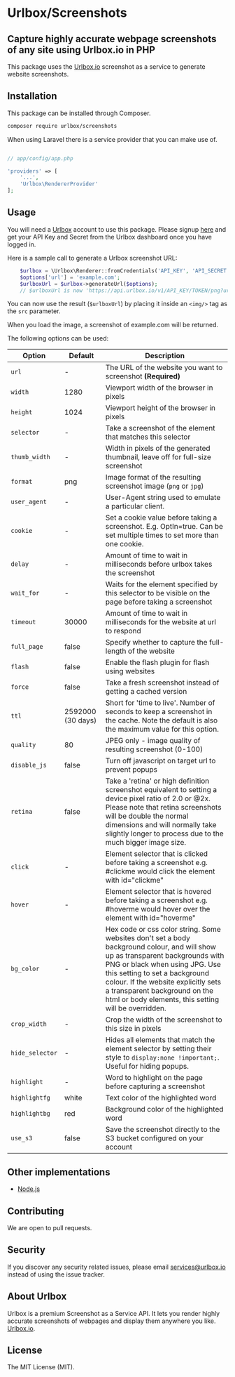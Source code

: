 # Urlbox/Screenshots


## Capture highly accurate webpage screenshots of any site using Urlbox.io in PHP

<!--[![Latest Version](https://img.shields.io/github/release/spatie/browsershot.svg?style=flat-square)](https://github.com/spatie/browsershot/releases)-->
<!--[![Software License](https://img.shields.io/badge/license-MIT-brightgreen.svg?style=flat-square)](LICENSE.md)-->
<!--[![Build Status](https://img.shields.io/travis/spatie/browsershot/master.svg?style=flat-square)](https://travis-ci.org/spatie/browsershot)-->
<!--[![StyleCI](https://styleci.io/repos/19386515/shield?branch=master)](https://styleci.io/repos/19386515)-->
<!--[![SensioLabsInsight](https://img.shields.io/sensiolabs/i/9c1184fb-1edb-41d5-9d30-2620d99447c7.svg?style=flat-square)](https://insight.sensiolabs.com/projects/9c1184fb-1edb-41d5-9d30-2620d99447c7)-->
<!--[![Total Downloads](https://img.shields.io/packagist/dt/spatie/browsershot.svg?style=flat-square)](https://packagist.org/packages/spatie/browsershot)-->


This package uses the [Urlbox.io](https://urlbox.io) screenshot as a service to generate website screenshots.


## Installation

This package can be installed through Composer.

```bash
composer require urlbox/screenshots
```

When using Laravel there is a service provider that you can make use of.

```php

// app/config/app.php

'providers' => [
    '...',
    'Urlbox\RendererProvider'
];
```

## Usage

You will need a [Urlbox](https://urlbox.io) account to use this package. Please signup [here](https://urlbox.io/pricing) and get your API Key and  Secret from the Urlbox dashboard once you have logged in.

Here is a sample call to generate a Urlbox screenshot URL:

```php
    $urlbox = \Urlbox\Renderer::fromCredentials('API_KEY', 'API_SECRET');
    $options['url'] = 'example.com';
    $urlboxUrl = $urlbox->generateUrl($options);
    // $urlboxUrl is now 'https://api.urlbox.io/v1/API_KEY/TOKEN/png?url=example.com'
```

You can now use the result (`$urlboxUrl`) by placing it inside an `<img/>` tag as the `src` parameter. 

When you load the image, a screenshot of example.com will be returned.

The following options can be used:

| Option | Default | Description |
| --- | --- | --- |
| `url` | - | The URL of the website you want to screenshot **(Required)** |
| `width` | 1280 | Viewport width of the browser in pixels |
| `height` | 1024 | Viewport height of the browser in pixels |
| `selector` | - | Take a screenshot of the element that matches this selector |
| `thumb_width` | - | Width in pixels of the generated thumbnail, leave off for full-size screenshot |
| `format` | png | Image format of the resulting screenshot image (`png` or `jpg`)|
| `user_agent` | - | User-Agent string used to emulate a particular client. |
| `cookie` | - | Set a cookie value before taking a screenshot. E.g. OptIn=true. Can be set multiple times to set more than one cookie. |
| `delay` | - | Amount of time to wait in milliseconds before urlbox takes the screenshot |
| `wait_for` | - | Waits for the element specified by this selector to be visible on the page before taking a screenshot |
| `timeout` | 30000 | Amount of time to wait in milliseconds for the website at url to respond |
| `full_page` | false | Specify whether to capture the full-length of the website |
| `flash` | false | Enable the flash plugin for flash using websites |
| `force` | false | Take a fresh screenshot instead of getting a cached version |
| `ttl` | 2592000 (30 days) | Short for 'time to live'. Number of seconds to keep a screenshot in the cache. Note the default is also the maximum value for this option. |
| `quality` | 80 | JPEG only - image quality of resulting screenshot (0-100) |
| `disable_js` | false | Turn off javascript on target url to prevent popups |
| `retina` | false | Take a 'retina' or high definition screenshot equivalent to setting a device pixel ratio of 2.0 or @2x. Please note that retina screenshots will be double the normal dimensions and will normally take slightly longer to process due to the much bigger image size. |
| `click` | - | Element selector that is clicked before taking a screenshot e.g. #clickme would click the element with id="clickme" |
| `hover` | - | Element selector that is hovered before taking a screenshot e.g. #hoverme would hover over the element with id="hoverme" |
| `bg_color` | - | Hex code or css color string. Some websites don't set a body background colour, and will show up as transparent backgrounds with PNG or black when using JPG. Use this setting to set a background colour. If the website explicitly sets a transparent background on the html or body elements, this setting will be overridden. |
| `crop_width` | - | Crop the width of the screenshot to this size in pixels |
| `hide_selector` | - | Hides all elements that match the element selector by setting their style to `display:none !important;`. Useful for hiding popups. |
| `highlight` | - | Word to highlight on the page before capturing a screenshot |
| `highlightfg` | white | Text color of the highlighted word |
| `highlightbg` | red | Background color of the highlighted word |
| `use_s3` | false | Save the screenshot directly to the S3 bucket configured on your account |

## Other implementations

- [Node.js](https://github.com/urlbox-io/urlbox-screenshots-node)

## Contributing

We are open to pull requests.

## Security

If you discover any security related issues, please email services@urlbox.io instead of using the issue tracker.

## About Urlbox
Urlbox is a premium Screenshot as a Service API. It lets you render highly accurate screenshots of webpages and display them anywhere you like. [Urlbox.io](https://urlbox.io).

## License

The MIT License (MIT).


